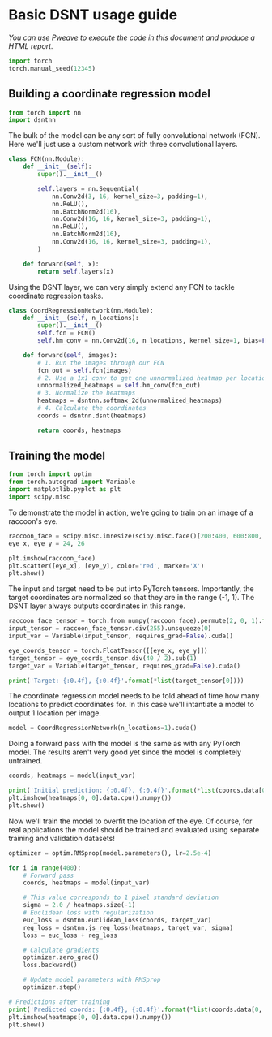 # Basic DSNT usage guide

_You can use [Pweave](http://mpastell.com/pweave/) to execute the code in this
document and produce a HTML report._

```python
import torch
torch.manual_seed(12345)
```

## Building a coordinate regression model

```python
from torch import nn
import dsntnn
```

The bulk of the model can be any sort of fully convolutional network (FCN).
Here we'll just use a custom network with three convolutional layers.

```python
class FCN(nn.Module):
    def __init__(self):
        super().__init__()

        self.layers = nn.Sequential(
            nn.Conv2d(3, 16, kernel_size=3, padding=1),
            nn.ReLU(),
            nn.BatchNorm2d(16),
            nn.Conv2d(16, 16, kernel_size=3, padding=1),
            nn.ReLU(),
            nn.BatchNorm2d(16),
            nn.Conv2d(16, 16, kernel_size=3, padding=1),
        )

    def forward(self, x):
        return self.layers(x)
```

Using the DSNT layer, we can very simply extend any FCN to tackle
coordinate regression tasks.

```python
class CoordRegressionNetwork(nn.Module):
    def __init__(self, n_locations):
        super().__init__()
        self.fcn = FCN()
        self.hm_conv = nn.Conv2d(16, n_locations, kernel_size=1, bias=False)

    def forward(self, images):
        # 1. Run the images through our FCN
        fcn_out = self.fcn(images)
        # 2. Use a 1x1 conv to get one unnormalized heatmap per location
        unnormalized_heatmaps = self.hm_conv(fcn_out)
        # 3. Normalize the heatmaps
        heatmaps = dsntnn.softmax_2d(unnormalized_heatmaps)
        # 4. Calculate the coordinates
        coords = dsntnn.dsnt(heatmaps)

        return coords, heatmaps
```

## Training the model

```python
from torch import optim
from torch.autograd import Variable
import matplotlib.pyplot as plt
import scipy.misc
```

To demonstrate the model in action, we're going to train on an image of a
raccoon's eye.

```python
raccoon_face = scipy.misc.imresize(scipy.misc.face()[200:400, 600:800, :], (40, 40))
eye_x, eye_y = 24, 26

plt.imshow(raccoon_face)
plt.scatter([eye_x], [eye_y], color='red', marker='X')
plt.show()
```

The input and target need to be put into PyTorch tensors. Importantly,
the target coordinates are normalized so that they are in the range (-1, 1).
The DSNT layer always outputs coordinates in this range.

```python
raccoon_face_tensor = torch.from_numpy(raccoon_face).permute(2, 0, 1).float()
input_tensor = raccoon_face_tensor.div(255).unsqueeze(0)
input_var = Variable(input_tensor, requires_grad=False).cuda()

eye_coords_tensor = torch.FloatTensor([[eye_x, eye_y]])
target_tensor = eye_coords_tensor.div(40 / 2).sub(1)
target_var = Variable(target_tensor, requires_grad=False).cuda()

print('Target: {:0.4f}, {:0.4f}'.format(*list(target_tensor[0])))
```

The coordinate regression model needs to be told ahead of time how many
locations to predict coordinates for. In this case we'll intantiate a
model to output 1 location per image.

```python
model = CoordRegressionNetwork(n_locations=1).cuda()
```

Doing a forward pass with the model is the same as with any PyTorch model.
The results aren't very good yet since the model is completely untrained.

```python
coords, heatmaps = model(input_var)

print('Initial prediction: {:0.4f}, {:0.4f}'.format(*list(coords.data[0, 0])))
plt.imshow(heatmaps[0, 0].data.cpu().numpy())
plt.show()
```

Now we'll train the model to overfit the location of the eye. Of course,
for real applications the model should be trained and evaluated using
separate training and validation datasets!

```python
optimizer = optim.RMSprop(model.parameters(), lr=2.5e-4)

for i in range(400):
    # Forward pass
    coords, heatmaps = model(input_var)

    # This value corresponds to 1 pixel standard deviation
    sigma = 2.0 / heatmaps.size(-1)
    # Euclidean loss with regularization
    euc_loss = dsntnn.euclidean_loss(coords, target_var)
    reg_loss = dsntnn.js_reg_loss(heatmaps, target_var, sigma)
    loss = euc_loss + reg_loss 

    # Calculate gradients
    optimizer.zero_grad()
    loss.backward()

    # Update model parameters with RMSprop
    optimizer.step()

# Predictions after training
print('Predicted coords: {:0.4f}, {:0.4f}'.format(*list(coords.data[0, 0])))
plt.imshow(heatmaps[0, 0].data.cpu().numpy())
plt.show()
```
